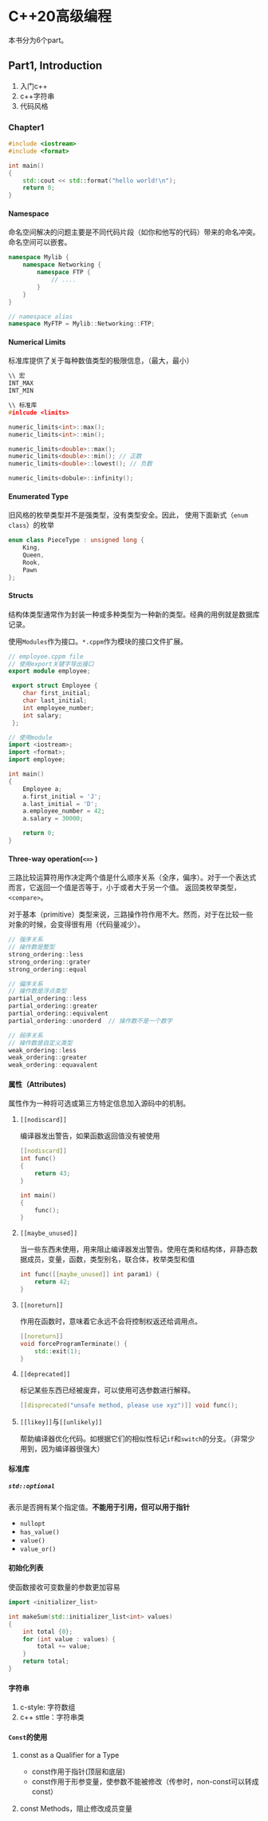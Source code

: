 # C++20高级编程

本书分为6个part。

## Part1, Introduction

1. 入门c++
2. c++字符串
3. 代码风格

### Chapter1

```c++
#include <iostream>
#include <format>

int main()
{
    std::cout << std::format("hello world!\n");
    return 0;
}
```
#### Namespace

命名空间解决的问题主要是不同代码片段（如你和他写的代码）带来的命名冲突。命名空间可以嵌套。

```c++
namespace Mylib {
    namespace Networking {
        namespace FTP {
            // ....
        }
    }
}

// namespace alias
namespace MyFTP = Mylib::Networking::FTP;
```
#### Numerical Limits

标准库提供了关于每种数值类型的极限信息，（最大，最小）

```c++
\\ 宏
INT_MAX
INT_MIN

\\ 标准库
#inlcude <limits>

numeric_limits<int>::max();
numeric_limits<int>::min();

numeric_limits<double>::max();
numeric_limits<double>::min(); // 正数
numeric_limits<double>::lowest(); // 负数

numeric_limits<dobule>::infinity();
```

#### Enumerated Type

旧风格的枚举类型并不是强类型，没有类型安全。因此， 使用下面新式（`enum class`）的枚举
```c++
enum class PieceType : unsigned long {
    King,
    Queen,
    Rook,
    Pawn
};
```

#### Structs

结构体类型通常作为封装一种或多种类型为一种新的类型。经典的用例就是数据库记录。

使用`Modules`作为接口。`*.cppm`作为模块的接口文件扩展。
```c++
// employee.cppm file
// 使用export关键字导出接口
export module employee;

 export struct Employee {
    char first_initial;
    char last_initial;
    int employee_number;
    int salary;
 };
```

```c++
// 使用module
import <iostream>;
import <format>;
import employee;

int main()
{
    Employee a;
    a.first_initial = 'J';
    a.last_initial = 'D';
    a.employee_number = 42;
    a.salary = 30000;

    return 0;
}
```

#### Three-way operation(`<=>` )

三路比较运算符用作决定两个值是什么顺序关系（全序，偏序）。对于一个表达式而言，它返回一个值是否等于，小于或者大于另一个值。 返回类枚举类型，`<compare>`。

对于基本（primitive）类型来说，三路操作符作用不大。然而，对于在比较一些对象的时候，会变得很有用（代码量减少）。

```c++
// 强序关系
// 操作数是整型
strong_ordering::less
strong_ordering::grater
strong_ordering::equal

// 偏序关系
// 操作数是浮点类型
partial_ordering::less
partial_ordering::greater
partial_ordering::equivalent
partial_ordering::unorderd  // 操作数不是一个数字

// 弱序关系
// 操作数是自定义类型
weak_ordering::less
weak_ordering::greater
weak_ordering::equavalent
```

#### 属性（Attributes)

属性作为一种将可选或第三方特定信息加入源码中的机制。

1. `[[nodiscard]]`

    编译器发出警告，如果函数返回值没有被使用
    ```c++
    [[nodiscard]]
    int func()
    {
        return 43;
    }

    int main()
    {
        func();
    }
    ```
2. `[[maybe_unused]]`
   
   当一些东西未使用，用来阻止编译器发出警告。使用在类和结构体，非静态数据成员，变量，函数，类型别名，联合体，枚举类型和值
    ```c++
    int func([[maybe_unused]] int param1) {
        return 42;
    }
    ```
3. `[[noreturn]]`
   
   作用在函数时，意味着它永远不会将控制权返还给调用点。
   ```c++
   [[noreturn]] 
   void forceProgramTerminate() {
       std::exit(1);
   }
   ```
4. `[[deprecated]]`

    标记某些东西已经被废弃，可以使用可选参数进行解释。
    ```c++
    [[disprecated("unsafe method, please use xyz")]] void func();
    ```

5. `[[likey]]`与`[[unlikely]]`

    帮助编译器优化代码。如根据它们的相似性标记`if`和`switch`的分支。（非常少用到，因为编译器很强大）


#### 标准库

##### `std::optional`

表示是否拥有某个指定值。**不能用于引用，但可以用于指针**

+ `nullopt`
+ `has_value()`
+ `value()`
+ `value_or()`

#### 初始化列表

使函数接收可变数量的参数更加容易

```c++
import <initializer_list>

int makeSum(std::initializer_list<int> values)
{
    int total {0};
    for (int value : values) {
        total += value;
    }
    return total;
}
```

#### 字符串

1. c-style: 字符数组
2. c++ sttle：字符串类

#### `Const`的使用

1. const as a Qualifier for a Type
    + const作用于指针(顶层和底层)
    + const作用于形参变量，使参数不能被修改（传参时，non-const可以转成const）
  
2. const Methods，阻止修改成员变量